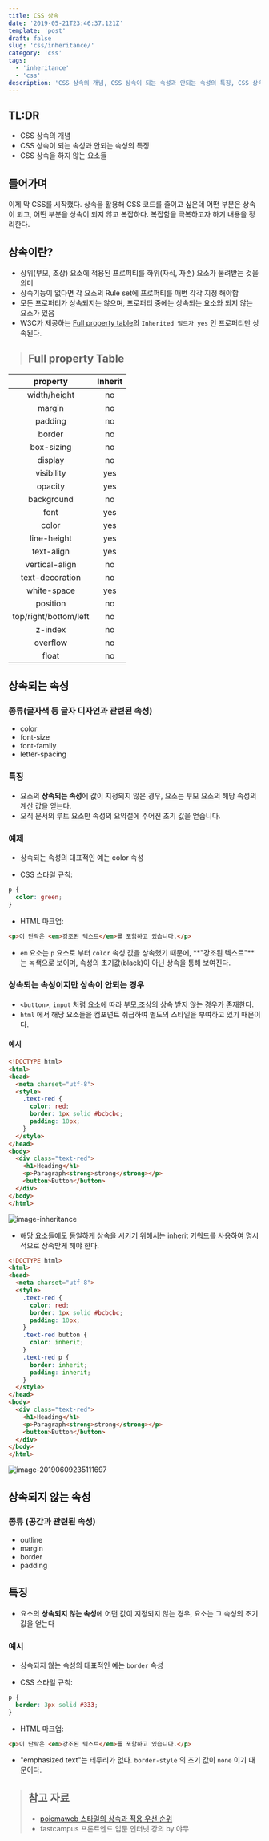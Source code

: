 ```yaml
---
title: CSS 상속
date: '2019-05-21T23:46:37.121Z'
template: 'post'
draft: false
slug: 'css/inheritance/'
category: 'css'
tags:
  - 'inheritance'
  - 'css'
description: 'CSS 상속의 개념, CSS 상속이 되는 속성과 안되는 속성의 특징, CSS 상속을 하지 않는 요소들'
---
```


## TL:DR

- CSS 상속의 개념
- CSS 상속이 되는 속성과 안되는 속성의 특징
- CSS 상속을 하지 않는 요소들 

## 들어가며

이제 막 CSS를 시작했다. 상속을 활용해 CSS 코드를 줄이고 싶은데 어떤 부분은 상속이 되고, 어떤 부분을 상속이 되지 않고 복잡하다. 복잡함을 극복하고자 하기 내용을 정리한다.

## 상속이란?

- 상위(부모, 조상) 요소에 적용된 프로퍼티를 하위(자식, 자손) 요소가 물려받는 것을 의미
- 상속기능이 없다면 각 요소의 Rule set에 프로퍼티를 매번 각각 지정 해야함 
- 모든 프로퍼티가 상속되지는 않으며, 프로퍼티 중에는 상속되는 요소와 되지 않는 요소가 있음 
- W3C가 제공하는 [Full property table](https://www.w3.org/TR/CSS21/propidx)의 `Inherited 필드가 yes` 인 프로퍼티만 상속된다.

> ## Full property Table

|       property        | Inherit |
| :-------------------: | :-----: |
|     width/height      |   no    |
|        margin         |   no    |
|        padding        |   no    |
|        border         |   no    |
|      box-sizing       |   no    |
|        display        |   no    |
|      visibility       |   yes   |
|        opacity        |   yes   |
|      background       |   no    |
|         font          |   yes   |
|         color         |   yes   |
|      line-height      |   yes   |
|      text-align       |   yes   |
|    vertical-align     |   no    |
|    text-decoration    |   no    |
|      white-space      |   yes   |
|       position        |   no    |
| top/right/bottom/left |   no    |
|        z-index        |   no    |
|       overflow        |   no    |
|         float         |   no    |

## 상속되는 속성

### 종류(글자색 등 글자 디자인과 관련된 속성)

- color
- font-size
- font-family
-  letter-spacing

### 특징  

- 요소의 **상속되는 속성**에 값이 지정되지 않은 경우, 요소는 부모 요소의 해당 속성의 계산 값을 얻는다. 
- 오직 문서의 루트 요소만 속성의 요약절에 주어진 초기 값을 얻습니다.

### 예제

- 상속되는 속성의 대표적인 예는 color 속성

- CSS 스타일 규칙:

```css
p {
  color: green;
}
```

- HTML 마크업:

```html
<p>이 단락은 <em>강조된 텍스트</em>를 포함하고 있습니다.</p>
```

- `em` 요소는 `p` 요소로 부터 `color` 속성 값을 상속했기 때문에, **"강조된 텍스트"**는 녹색으로 보이며, 속성의 초기값(black)이 아닌 상속을 통해 보여진다.

### 상속되는 속성이지만 상속이 안되는 경우

- `<button>`, `input` 처럼 요소에 따라 부모,조상의 상속 받지 않는 경우가 존재한다.
- `html` 에서 해당 요소들을 컴포넌트 취급하여 별도의 스타일을 부여하고 있기 때문이다.

#### 예시

```html
<!DOCTYPE html>
<html>
<head>
  <meta charset="utf-8">
  <style>
    .text-red {
      color: red;
      border: 1px solid #bcbcbc;
      padding: 10px;
    }
  </style>
</head>
<body>
  <div class="text-red">
    <h1>Heading</h1>
    <p>Paragraph<strong>strong</strong></p>
    <button>Button</button>
  </div>
</body>
</html>
```

![image-inheritance](https://user-images.githubusercontent.com/35516239/151825741-00940121-62d6-4a1c-ba58-4b4df17020d9.png)

- 해당 요소들에도 동일하게 상속을 시키기 위해서는 inherit 키워드를 사용하여 명시적으로 상속받게 해야 한다.

```html
<!DOCTYPE html>
<html>
<head>
  <meta charset="utf-8">
  <style>
    .text-red {
      color: red;
      border: 1px solid #bcbcbc;
      padding: 10px;
    }
    .text-red button {
      color: inherit;
    }
    .text-red p {
      border: inherit;
      padding: inherit;
    }
  </style>
</head>
<body>
  <div class="text-red">
    <h1>Heading</h1>
    <p>Paragraph<strong>strong</strong></p>
    <button>Button</button>
  </div>
</body>
</html>
```

![image-20190609235111697](https://user-images.githubusercontent.com/35516239/151825754-23d9174a-c9b8-4009-9e5a-23823795fa0f.png)

## 상속되지 않는 속성

### 종류 (공간과 관련된 속성)
- outline
- margin
- border
- padding

## 특징 

- 요소의 **상속되지 않는 속성**에 어떤 값이 지정되지 않는 경우, 요소는 그 속성의 초기 값을 얻는다

### 예시

- 상속되지 않는 속성의 대표적인 예는 `border` 속성

- CSS 스타일 규칙:

```css
p {
  border: 3px solid #333;
}
```

- HTML 마크업:

```html
<p>이 단락은 <em>강조된 텍스트</em>를 포함하고 있습니다.</p>
```

- "emphasized text"는 테두리가 없다. `border-style` 의 초기 값이 `none` 이기 때문이다.

> ## 참고 자료 
>
> - [poiemaweb 스타일의 상속과 적용 우선 순위](https://poiemaweb.com/css3-inheritance-cascading)
>- fastcampus 프론트엔드 입문 인터넷 강의 by 야무
> 
